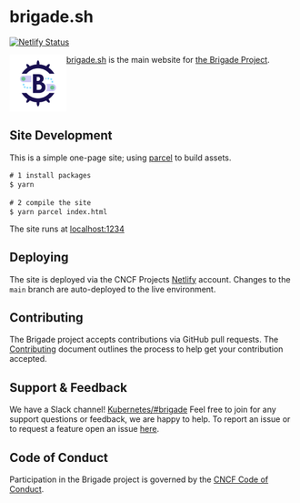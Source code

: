 # brigade.sh

[![Netlify Status](https://api.netlify.com/api/v1/badges/4053560a-ff76-48ce-9841-5b145db53fb5/deploy-status)](https://app.netlify.com/sites/brigade-sh/deploys)

<img width="100" align="left" src="assets/images/favicon.png">

[brigade.sh](https://brigade.sh) is the main website for [the Brigade Project](https://github.com/brigadecore/brigade).

<br clear="left"/>

## Site Development

This is a simple one-page site; using [parcel](https://parceljs.org) to build assets. 

```shell
# 1 install packages
$ yarn

# 2 compile the site
$ yarn parcel index.html
```

The site runs at [localhost:1234](http://localhost:1234/)

## Deploying

The site is deployed via the CNCF Projects [Netlify](https://app.netlify.com/sites/brigade-sh/deploys) account. Changes to the `main` branch are auto-deployed to the live environment.

## Contributing

The Brigade project accepts contributions via GitHub pull requests. The
[Contributing](CONTRIBUTING.md) document outlines the process to help get your
contribution accepted.

## Support & Feedback

We have a Slack channel!
[Kubernetes/#brigade](https://slack.brigade.sh) Feel free to join for any
support questions or feedback, we are happy to help. To report an issue or to
request a feature open an issue
[here](https://github.com/brigadecore/brigade-www/issues).

## Code of Conduct

Participation in the Brigade project is governed by the
[CNCF Code of Conduct](https://github.com/cncf/foundation/blob/master/code-of-conduct.md).
